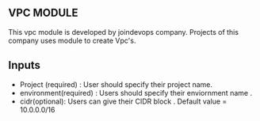 ## VPC MODULE 
This vpc module is developed by joindevops company. Projects of this company uses module to create Vpc's.

## Inputs 
* Project (required) :  User should specify their project name. 
* environment(required) : Users should specify their enviornment name . 
* cidr(optional): Users can give their CIDR block . Default value = 10.0.0.0/16